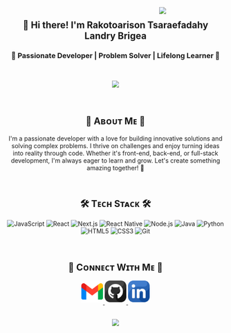 <div>
  <img align="right" width="30%" src="https://owlbertsio-resized.s3.amazonaws.com/Popper.psd.full.png">
</div>

<h2 align="center">👋 Hi there! I'm Rakotoarison Tsaraefadahy Landry Brigea</h2>

<h3 align="center">🚀 Passionate Developer | Problem Solver | Lifelong Learner 🚀</h3>

<br />

<p align="center">
  <img src="https://readme-daily-quotes.vercel.app/api?author=Steve%20Maraboli&quote=It%20is%20important%20that%20we%20forgive%20ourselves%20for%20making%20mistakes.%20We%20need%20to%20learn%20from%20our%20errors%20and%20move%20on.&theme=dark&bg_color=220a28&author_color=ffeb95&accent_color=c56a90">
</p>

<br />

<h2 align="center">🌟 Aʙᴏᴜᴛ Mᴇ 🌟</h2>

<p align="center">
  I'm a passionate developer with a love for building innovative solutions and solving complex problems. I thrive on challenges and enjoy turning ideas into reality through code. Whether it's front-end, back-end, or full-stack development, I'm always eager to learn and grow. Let's create something amazing together! 🚀
</p>

<br />

<h2 align="center">🛠️ Tᴇᴄʜ Sᴛᴀᴄᴋ 🛠️</h2>

<p align="center">
  <img src="https://img.shields.io/badge/JavaScript-F7DF1E?style=for-the-badge&logo=javascript&logoColor=black" alt="JavaScript" />
  <img src="https://img.shields.io/badge/React-61DAFB?style=for-the-badge&logo=react&logoColor=black" alt="React" />
  <img src="https://img.shields.io/badge/Next.js-000000?style=for-the-badge&logo=next.js&logoColor=white" alt="Next.js" />
  <img src="https://img.shields.io/badge/React_Native-61DAFB?style=for-the-badge&logo=react&logoColor=black" alt="React Native" />
  <img src="https://img.shields.io/badge/Node.js-339933?style=for-the-badge&logo=node.js&logoColor=white" alt="Node.js" />
  <img src="https://img.shields.io/badge/Java-007396?style=for-the-badge&logo=java&logoColor=white" alt="Java" />
  <img src="https://img.shields.io/badge/Python-3776AB?style=for-the-badge&logo=python&logoColor=white" alt="Python" />
  <img src="https://img.shields.io/badge/HTML5-E34F26?style=for-the-badge&logo=html5&logoColor=white" alt="HTML5" />
  <img src="https://img.shields.io/badge/CSS3-1572B6?style=for-the-badge&logo=css3&logoColor=white" alt="CSS3" />
  <img src="https://img.shields.io/badge/Git-F05032?style=for-the-badge&logo=git&logoColor=white" alt="Git" />
</p>
<br />

<h2 align="center">🤝 Cᴏɴɴᴇᴄᴛ Wɪᴛʜ Mᴇ 🤝</h2>

<div align="center">
  <a href="mailto:rakotorisonlandry@gmail.com" target="_blank">
    <img src="./gmail.png" width=50 height=50 alt="rakotorisonlandry@gmail.com" style="margin-bottom: 5px;" />
  </a>

  <a href="https://github.com/rakotoarisonlandry" target="_blank">
    <img src="./github.png" width=50 height=50 alt="rakotoarisonlandry" style="margin-bottom: 5px;" />
  </a>

  <a href="https://www.linkedin.com/in/tsaraefadahy-landry-rakotoarison-224578265/" target="_blank">
    <img src="./linkedin.png" width=50 height=50 alt="linkedin" style="margin-bottom: 5px;" />
  </a>
</div>

<br />

<!--Footer-->
<p align="center">
  <img src="https://capsule-render.vercel.app/api?type=waving&color=gradient&height=65&section=footer"/>
</p>
